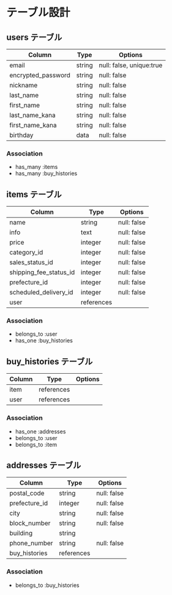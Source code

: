 # テーブル設計

## users テーブル

| Column             | Type   | Options                  |
| ------------------ | ------ | ------------------------ |
| email              | string | null: false, unique:true |
| encrypted_password | string | null: false              |
| nickname           | string | null: false              |
| last_name          | string | null: false              |
| first_name         | string | null: false              |
| last_name_kana     | string | null: false              |
| first_name_kana    | string | null: false              |
| birthday           | data   | null: false              |

### Association

- has_many :items
- has_many :buy_histories

## items テーブル

| Column                 | Type       | Options     |
| ---------------------- | ---------- | ----------- |
| name                   | string     | null: false |
| info                   | text       | null: false |
| price                  | integer    | null: false |
| category_id            | integer    | null: false |
| sales_status_id        | integer    | null: false |
| shipping_fee_status_id | integer    | null: false |
| prefecture_id          | integer    | null: false |
| scheduled_delivery_id  | integer    | null: false |
| user                   | references |             |

### Association

- belongs_to :user
- has_one :buy_histories

## buy_histories テーブル

| Column           | Type       | Options     |
| ---------------- | ---------- | ----------- |
| item             | references |             |
| user             | references |             |

### Association

- has_one :addresses
- belongs_to :user
- belongs_to :item

## addresses テーブル

| Column             | Type       | Options     |
| ------------------ | ---------- | ----------- |
| postal_code        | string     | null: false |
| prefecture_id      | integer    | null: false |
| city               | string     | null: false |
| block_number       | string     | null: false |
| building           | string     |             |
| phone_number       | string     | null: false |
| buy_histories      | references |             |

### Association

- belongs_to :buy_histories